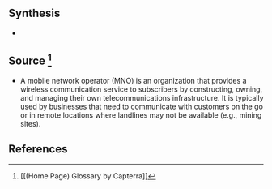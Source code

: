 ## Synthesis
- 
## Source [^1]
- A mobile network operator (MNO) is an organization that provides a wireless communication service to subscribers by constructing, owning, and managing their own telecommunications infrastructure. It is typically used by businesses that need to communicate with customers on the go or in remote locations where landlines may not be available (e.g., mining sites).
## References

[^1]: [[(Home Page) Glossary by Capterra]]